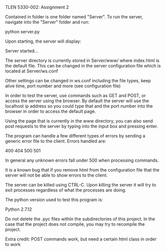 TLEN 5330-002: Assignment 2

Contained in folder is one folder named "Server".
To run the server, navigate into the "Server" folder and run:

  python server.py

Upon starting, the server will display:

  Server started...

The server directory is currently stored in Server/www/ where index.html is the
default file. This can be changed in the server configuration file which is
located at Server/ws.conf

Other settings can be changed in ws.conf including the file types, keep alive
time, port number and more (see configuration file)

In order to test the server, use commands such as GET and POST, or access
the server using the browser.  By default the server will use the localhost
ip address so you could type that and the port number into the browser in
order to access the default page.

Using the page that is currently in the www directory, you can also send post
requests to the server by typing into the input box and pressing enter.

The program can handle a few different types of errors by sending a generic
error file to the client. Errors handled are:

  400
  404
  500
  501

In general any unknown errors fall under 500 when processing commands.

It is a known bug that if you remove html from the configuration file that
the server will not be able to show errors to the client.

The server can be killed using CTRL-C.  Upon killing the server it will
try to exit processes regardless of what the processes are doing.

The python version used to test this program is:

  Python 2.7.12

Do not delete the .pyc files within the subdirectories of this project.  In the
case that the project does not compile, you may try to recompile the project.

Extra credit: POST commands work, but need a certain html class in order to work
